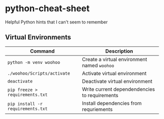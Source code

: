 # python-cheat-sheet
Helpful Python hints that I can't seem to remember

## Virtual Environments

| Command                           | Description                                   |
| --------------------------------- | --------------------------------------------- |
| `python -m venv woohoo`           | Create a virtual environment named `woohoo`   |
| `./woohoo/Scripts/activate`       | Activate virtual environment                  |
| `deactivate`                      | Deactivate virtual environment                |
| `pip freeze > requirements.txt`   | Write current dependendencies to requirements |
| `pip install -r requirements.txt` | Install dependencies from requriements        |
